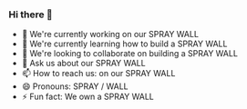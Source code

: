### Hi there 👋

- 🔭 We're currently working on our SPRAY WALL
- 🌱 We're currently learning how to build a SPRAY WALL
- 👯 We're looking to collaborate on building a SPRAY WALL
- 💬 Ask us about our SPRAY WALL
- 📫 How to reach us: on our SPRAY WALL
- 😄 Pronouns: SPRAY / WALL
- ⚡ Fun fact: We own a SPRAY WALL

<!--
**jtspraywall/jtspraywall** is a ✨ _special_ ✨ repository because its `README.md` (this file) appears on your GitHub profile.

Here are some ideas to get you started:

- 🔭 I’m currently working on ...
- 🌱 I’m currently learning ...
- 👯 I’m looking to collaborate on ...
- 🤔 I’m looking for help with ...
- 💬 Ask me about ...
- 📫 How to reach me: ...
- 😄 Pronouns: ...
- ⚡ Fun fact: ...
-->
